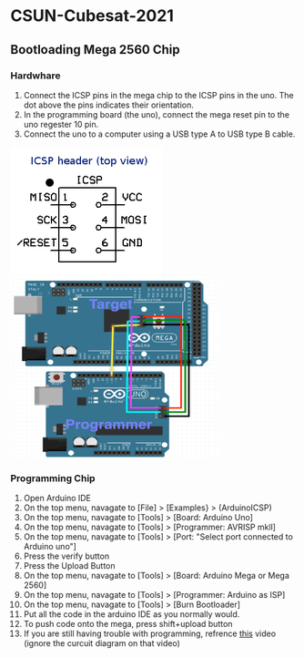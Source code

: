 # CSUN-Cubesat-2021

## Bootloading Mega 2560 Chip

### Hardwhare 
1. Connect the ICSP pins in the mega chip to the ICSP pins in the uno. The dot above the pins indicates their orientation. 
2. In the programming board (the uno), connect the mega reset pin to the uno regester 10 pin.
3. Connect the uno to a computer using a USB type A to USB type B cable.

![alt text](https://github.com/CSUN-Student-Design-Competition/CSUN-Cubesat-2021/blob/elliotfayman/ICSPImage.png "ICSP Pin Diagram") ![alt text](https://github.com/CSUN-Student-Design-Competition/CSUN-Cubesat-2021/blob/elliotfayman/megaProgrammerCircuitDiagram.png "Curcuit Diagram")

### Programming Chip
1. Open Arduino IDE
2. On the top menu, navagate to [File] > [Examples} > (ArduinoICSP)
3. On the top menu, navagate to [Tools] > [Board: Arduino Uno]
4. On the top menu, navagate to [Tools] > [Programmer: AVRISP mkll]
5. On the top menu, navagate to [Tools] > [Port: "Select port connected to Arduino uno"]
6. Press the verify button
7. Press the Upload Button
8. On the top menu, navagate to [Tools] > [Board: Arduino Mega or Mega 2560]
9. On the top menu, navagate to [Tools] > [Programmer: Arduino as ISP]
10. On the top menu, navagate to [Tools] > [Burn Bootloader]
11. Put all the code in the arduino IDE as you normally would.
12. To push code onto the mega, press shift+upload button
13. If you are still having trouble with programming, refrence [this](https://www.youtube.com/watch?v=X5achE10rCI) video (ignore the curcuit diagram on that video)
